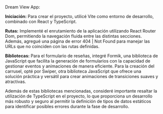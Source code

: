 Dream View App:

**Iniciación:** Para crear el proyecto, utilicé Vite como entorno de desarrollo, combinado con React y TypeScript.

**Rutas:** Implementé el enrutamiento de la aplicación utilizando React Router Dom, permitiendo la navegación fluida entre las distintas secciones. Además, agregué una página de error 404 | Not Found para manejar las URLs que no coinciden con las rutas definidas.

**Bibliotecas:** Para el formulario de reseñas, integré Formik, una biblioteca de JavaScript que facilita la generación de formularios con la capacidad de gestionar eventos y animaciones de manera eficiente. Para la creación del carrusel, opté por Swiper, otra biblioteca JavaScript que ofrece una solución práctica y versátil para crear animaciones de transiciones suaves y atractivas.

Además de estas bibliotecas mencionadas, consideré importante resaltar la utilización de TypeScript en el proyecto, lo que proporciona un desarrollo más robusto y seguro al permitir la definición de tipos de datos estáticos para identificar posibles errores durante la fase de desarrollo.